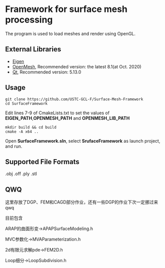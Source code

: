 # Framework for surface mesh processing

The program is used to load meshes and render using OpenGL.

## External Libraries

* [Eigen](http://eigen.tuxfamily.org/)
* [OpenMesh](https://www.openmesh.org/), Recommended version: the latest 8.1(at Oct. 2020)
* [Qt](https://www.qt.io/), Recommended version: 5.13.0

## Usage

```
git clone https://github.com/USTC-GCL-F/Surface-Mesh-Framework
cd SurfaceFramework
```

Edit lines 7-9 of CmakeLists.txt to set the values of **EIGEN_PATH**,**OPENMESH_PATH** and **OPENMESH_LIB_PATH**
```
mkdir build && cd build
cmake -A x64 ..
```

Open **SurfaceFramework.sln**, select **SrufaceFramework** as launch project, and run.


## Supported File Formats

.obj .off .ply .stl

## QWQ

这里存放了DGP、FEM和CAGD部分作业，还有一些DGP的作业下次一定挪过来qwq

目前包含

ARAP的曲面形变->APAPSurfaceModeling.h

MVC参数化->MVAParameterization.h

2d有限元求解pde->FEM2D.h

Loop细分->LoopSubdivision.h